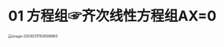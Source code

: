 # 01 方程组☞齐次线性方程组AX=0

<img src="https://cvp.oss-cn-shanghai.aliyuncs.com/picgo/202403111045881.png" alt="image-20240311104506963" style="zoom:50%;" />